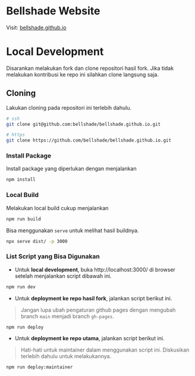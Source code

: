 # Bellshade Website

Visit: [bellshade.github.io](https://bellshade.github.io)

# Local Development

Disarankan melakukan fork dan clone repositori hasil fork. Jika tidak melakukan kontribusi ke repo ini silahkan clone langsung saja.

## Cloning

Lakukan cloning pada repositori ini terlebih dahulu.

```bash
# ssh
git clone git@github.com:bellshade/bellshade.github.io.git

# https
git clone https://github.com/bellshade/bellshade.github.io.git
```

### Install Package

Install package yang diperlukan dengan menjalankan

```bash
npm install
```

### Local Build

Melakukan local build cukup menjalankan

```bash
npm run build
```

Bisa menggunakan `serve` untuk melihat hasil buildnya.

```bash
npx serve dist/ -p 3000
```

### List Script yang Bisa Digunakan

- Untuk **local development**, buka http://localhost:3000/ di browser setelah menjalankan script dibawah ini.

```bash
npm run dev
```

- Untuk **deployment ke repo hasil fork**, jalankan script berikut ini.

> Jangan lupa ubah pengaturan github pages dengan mengubah branch `main` menjadi branch `gh-pages`.

```bash
npm run deploy
```

- Untuk **deployment ke repo utama**, jalankan script berikut ini.

> Hati-hati untuk maintainer dalam menggunakan script ini. Diskusikan terlebih dahulu untuk melakukannya.

```bash
npm run deploy:maintainer
```
